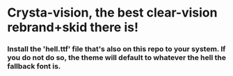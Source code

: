 # Crysta-vision, the best clear-vision rebrand+skid there is!
### Install the 'hell.ttf' file that's also on this repo to your system. If you do not do so, the theme will default to whatever the hell the fallback font is.
